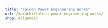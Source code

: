 ```yaml
---
title: "Falcon Power Engineering Works"
url: /karachi/falcon-power-engineering-works/
shop: Allgemein
---
```

